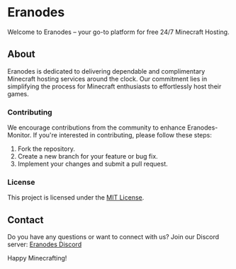 # Eranodes

Welcome to Eranodes – your go-to platform for free 24/7 Minecraft Hosting.

## About

Eranodes is dedicated to delivering dependable and complimentary Minecraft hosting services around the clock. Our commitment lies in simplifying the process for Minecraft enthusiasts to effortlessly host their games.

### Contributing

We encourage contributions from the community to enhance Eranodes-Monitor. If you're interested in contributing, please follow these steps:

1. Fork the repository.
2. Create a new branch for your feature or bug fix.
3. Implement your changes and submit a pull request.

### License

This project is licensed under the [MIT License](LICENSE).

## Contact

Do you have any questions or want to connect with us? Join our Discord server: [Eranodes Discord](https://discord.gg/za6w9gDJ8K)

Happy Minecrafting!
